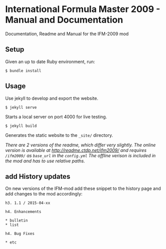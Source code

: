 # International Formula Master 2009 - Manual and Documentation

Documentation, Readme and Manual for the IFM-2009 mod

## Setup

Given an up to date Ruby environment, run:

    $ bundle install

## Usage

Use jekyll to develop and export the website.

    $ jekyll serve

Starts a local server on port 4000 for live testing.

    $ jekyll build

Generates the static website to the `_site/` directory.

_There are 2 versions of the readme, which differ very slightly.
The online version is available at http://readme.ctdp.net/ifm2009/ and requires `/ifm2009/` as `base_url` in the `config.yml`
The offline verison is included in the mod and has to use relative paths._

## add History updates

On new versions of the IFM-mod add these snippet to the history page and add changes to the mod accordingly:

    h3. 1.1 / 2015-04-xx

    h4. Enhancements

    * bulletin
    * list

    h4. Bug Fixes

    * etc

